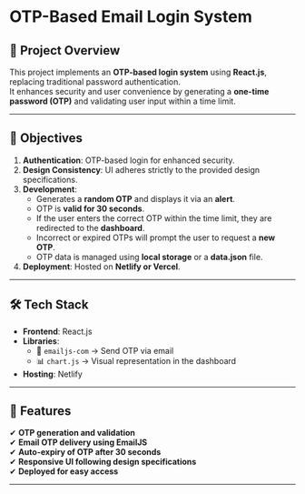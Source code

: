 # OTP-Based Email Login System

## 📌 Project Overview
This project implements an **OTP-based login system** using **React.js**, replacing traditional password authentication.  
It enhances security and user convenience by generating a **one-time password (OTP)** and validating user input within a time limit.

---

## 🎯 Objectives
1. **Authentication**: OTP-based login for enhanced security.
2. **Design Consistency**: UI adheres strictly to the provided design specifications.
3. **Development**:
   - Generates a **random OTP** and displays it via an **alert**.
   - OTP is **valid for 30 seconds**.
   - If the user enters the correct OTP within the time limit, they are redirected to the **dashboard**.
   - Incorrect or expired OTPs will prompt the user to request a **new OTP**.
   - OTP data is managed using **local storage** or a **data.json** file.
4. **Deployment**: Hosted on **Netlify or Vercel**.

---

## 🛠 Tech Stack
- **Frontend**: React.js
- **Libraries**:
  - 📧 `emailjs-com` → Send OTP via email
  - 📊 `chart.js` → Visual representation in the dashboard
- **Hosting**: Netlify

---

## 🚀 Features
✔ **OTP generation and validation**  
✔ **Email OTP delivery using EmailJS**  
✔ **Auto-expiry of OTP after 30 seconds**  
✔ **Responsive UI following design specifications**  
✔ **Deployed for easy access**  

---


